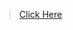<blockquote class="imgur-embed-pub" lang="en" data-id="QYsPWN8"><a href="//imgur.com/QYsPWN8">Click Here</a></blockquote><script async src="//s.imgur.com/min/embed.js" charset="utf-8"></script>

